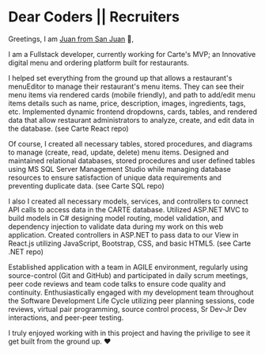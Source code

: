  # Dear Coders || Recruiters


Greetings, I am [Juan from San Juan](https://www.linkedin.com/in/jasencio/) 👋, 

I am a Fullstack developer, currently working for Carte's MVP; an Innovative digital menu and ordering platform built for restaurants. 

I helped set everything from the ground up that allows a restaurant's menuEditor to manage their restaurant's menu items. They can see their menu items via rendered cards (mobile friendly), and path to add/edit menu items details such as name, price, description, images, ingredients, tags, etc. Implemented dynamic frontend dropdowns, cards, tables, and rendered data that allow restaurant administrators to analyze, create, and edit data in the database. 
(see Carte React repo)

Of course, I created all necessary tables, stored procedures, and diagrams to manage (create, read, update, delete) menu items. Designed and maintained relational databases, stored procedures and user defined tables using 
MS SQL Server Management Studio while managing database resources to ensure satisfaction of unique data requirements and preventing duplicate data.
(see Carte SQL repo)

I also I created all necessary models, services, and controllers to connect API calls to access data in the CARTE database. Utilized ASP.NET MVC to build models in C# designing model routing, model validation, and 
dependency injection to validate data during my work on this web application. Created controllers in ASP.NET to pass data to our View in React.js utilizing JavaScript, 
Bootstrap, CSS, and basic HTML5. 
(see Carte .NET repo)

Established application with a team in AGILE environment, regularly using source-control (Git and GitHub) and participated in daily scrum meetings, peer code reviews and team code talks to ensure 
code quality and continuity. Enthusiastically engaged with my development team throughout the Software Development Life Cycle utilizing peer planning sessions, code reviews, virtual pair programming, source control process, 
Sr Dev-Jr Dev interactions, and peer-peer testing.

I truly enjoyed working with in this project and having the privilige to see it get built from the ground up. ❤️ 


